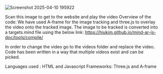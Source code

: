 ![Screenshot 2025-04-10 195922](https://github.com/user-attachments/assets/f47c74b8-3379-47cd-8cc6-2d14d3268baa)


Scan this image to get to the website and play the video
Overview of the code:
We have used A-frame for the image tracking and three.js to overlay the video onto the tracked image. The image to be tracked is converted into a targets.mind file using the below link:
https://hiukim.github.io/mind-ar-js-doc/tools/compile/

In order to change the video go to the videos folder and replace the video. Code has been written in a way that multiple videos exist and can be picked.

Languages used : HTML and Javascript
Frameworks: Three.js and A-frame
